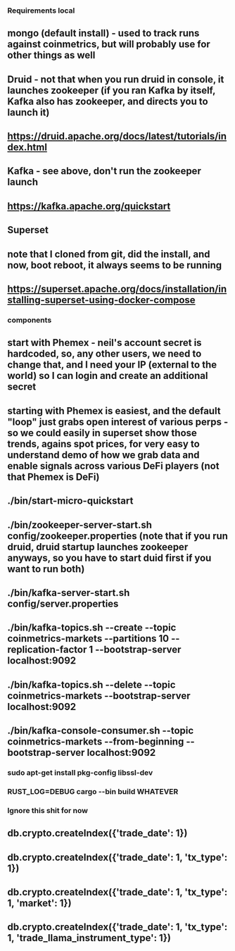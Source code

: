 ### Requirements local
## mongo (default install) - used to track runs against coinmetrics, but will probably use for other things as well
## Druid - not that when you run druid in console, it launches zookeeper (if you ran Kafka by itself, Kafka also has zookeeper, and directs you to launch it)
## https://druid.apache.org/docs/latest/tutorials/index.html
## Kafka - see above, don't run the zookeeper launch
## https://kafka.apache.org/quickstart
## Superset 
## note that I cloned from git, did the install, and now, boot reboot, it always seems to be running
## https://superset.apache.org/docs/installation/installing-superset-using-docker-compose

### components
## start with Phemex - neil's account secret is hardcoded, so, any other users, we need to change that, and I need your IP (external to the world) so I can login and create an additional secret
## starting with Phemex is easiest, and the default "loop" just grabs open interest of various perps - so we could easily in superset show those trends, agains spot prices, for very easy to understand demo of how we grab data and enable signals across various DeFi players (not that Phemex is DeFi)


## ./bin/start-micro-quickstart 

## ./bin/zookeeper-server-start.sh config/zookeeper.properties (note that if you run druid, druid startup launches zookeeper anyways, so you have to start duid first if you want to run both)
## ./bin/kafka-server-start.sh config/server.properties

## ./bin/kafka-topics.sh --create --topic coinmetrics-markets --partitions 10 --replication-factor 1 --bootstrap-server localhost:9092
## ./bin/kafka-topics.sh --delete --topic coinmetrics-markets --bootstrap-server localhost:9092

## ./bin/kafka-console-consumer.sh --topic coinmetrics-markets --from-beginning --bootstrap-server localhost:9092





### sudo apt-get install pkg-config libssl-dev
### RUST_LOG=DEBUG cargo --bin build WHATEVER

### Ignore this shit for now
## db.crypto.createIndex({'trade_date': 1})
## db.crypto.createIndex({'trade_date': 1, 'tx_type': 1})
## db.crypto.createIndex({'trade_date': 1, 'tx_type': 1, 'market': 1})
## db.crypto.createIndex({'trade_date': 1, 'tx_type': 1, 'trade_llama_instrument_type': 1})
